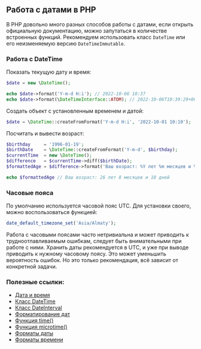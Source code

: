 ## Работа с датами в PHP

В PHP довольно много разных способов работы с датами, если открыть официальную документацию, можно запутаться в количестве встроенных функций.
Рекомендуем использовать класс `DateTime` или его неизменяемую версию  `DateTimeImmutable`.


### Работа с DateTime
Показать текущую дату и время:
```php
$date = new \DateTime();

echo $date->format('Y-m-d H:i'); // 2022-10-06 10:37
echo $date->format(\DateTimeInterface::ATOM); // 2022-10-06T10:39:29+06:00
```

Создать объект с установленным временем и датой:
```php
$date = \DateTime::createFromFormat('Y-m-d H:i', '2022-10-01 10:10');
```

Посчитать и вывести возраст:
```php
$birthday     = '1996-01-19';
$birthDate    = \DateTime::createFromFormat('Y-m-d', $birthday);
$currentTime  = new \DateTime();
$difference   = $currentTime->diff($birthDate);
$formattedAge = $difference->format('Ваш возраст: %Y лет %m месяцев и %d дней');

echo $formattedAge // Ваш возраст: 26 лет 8 месяцев и 18 дней
```

### Часовые пояса
По умолчанию используется часовой пояс UTC. Для установки своего, можно воспользоваться функцией:
```php
date_default_timezone_set('Asia/Almaty');
```

Работа с часовыми поясами часто нетривиальна и может приводить к трудноотлавливаемым ошибкам, следует быть внимательными при работе с ними.
Хранить даты рекомендуется в UTC, и уже при выводе приводить к нужному часовому поясу. Это может уменьшить вероятность ошибок. Но это только рекомендация, всё зависит от конкретной задачи.

### Полезные ссылки:
- [Дата и время](https://www.php.net/manual/ru/book.datetime.php)
- [Класс DateTime](https://www.php.net/manual/ru/class.datetime.php)
- [Класс DateInterval](https://www.php.net/manual/ru/class.dateinterval.php)
- [Форматирование дат](https://www.php.net/manual/ru/datetime.format.php)
- [Функция time()](https://www.php.net/manual/ru/function.time.php)
- [Функция microtime()](https://www.php.net/manual/ru/function.microtime)
- [Форматы даты](https://www.php.net/manual/ru/datetime.formats.date.php)
- [Форматы времени](https://www.php.net/manual/ru/datetime.formats.time.php)
